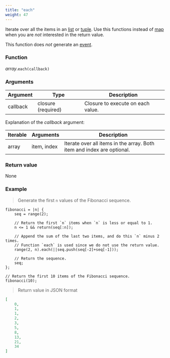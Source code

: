 ```yaml
---
title: "each"
weight: 47
---
```


Iterate over all the items in an [list](../../list) or [tuple](../../tuple).
Use this functions instead of [map](../map) when you are *not* interested in the return value.

This function does *not* generate an [event](../../../overview/events).

### Function

*array*.`each(callback)`

### Arguments

Argument | Type | Description
-------- | ---- | -----------
callback | closure (required) | Closure to execute on each value.

Explanation of the *callback* argument:

Iterable | Arguments   | Description
-------- | ----------- | -----------
array    | item, index | Iterate over all items in the array. Both item and index are optional.

### Return value

None

### Example

> Generate the first `n` values of the Fibonacci sequence.

```thingsdb,json_response
fibonacci = |n| {
    seq = range(2);

    // Return the first `n` items when `n` is less or equal to 1.
    n <= 1 && return(seq[:n]);

    // Append the sum of the last two items, and do this `n` minus 2 times.
    // Function `each` is used since we do not use the return value.
    range(2, n).each(||seq.push(seq[-2]+seq[-1]));

    // Return the sequence.
    seq;
};

// Return the first 10 items of the Fibonacci sequence.
fibonacci(10);
```

> Return value in JSON format

```json
[
    0,
    1,
    1,
    2,
    3,
    5,
    8,
    13,
    21,
    34
]
```
